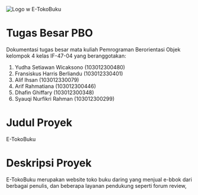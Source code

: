 ![Logo w E-TokoBuku](https://github.com/user-attachments/assets/3a2c8394-a1e7-46d0-969c-c6903bf845fa)
# Tugas Besar PBO
Dokumentasi tugas besar mata kuliah Pemrograman Berorientasi Objek kelompok 4 kelas IF-47-04 yang beranggotakan:
1. Yudha Setiawan Wicaksono (103012300480)
2. Fransiskus Harris Berliandu (103012330401)
3. Alif Ihsan (103012330079)
4. Arif Rahmatiana (103012300446)
5. ⁠Dhafin Ghiffary (103012300348)
6. Syauqi Nurfikri Rahman (103012300299)

# Judul Proyek
E-TokoBuku

# Deskripsi Proyek
E-TokoBuku merupakan website toko buku daring yang menjual e-bbok dari berbagai penulis, dan beberapa layanan pendukung seperti forum review, 
